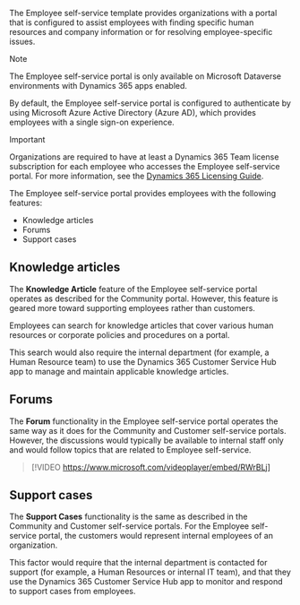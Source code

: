 The Employee self-service template provides organizations with a portal that is configured to assist employees with finding specific human resources and company information or for resolving employee-specific issues.

> [!NOTE]
> The Employee self-service portal is only available on Microsoft Dataverse environments with Dynamics 365 apps enabled.

By default, the Employee self-service portal is configured to authenticate by using Microsoft Azure Active Directory (Azure AD), which provides employees with a single sign-on experience.

> [!IMPORTANT]
> Organizations are required to have at least a Dynamics 365 Team license subscription for each employee who accesses the Employee self-service portal. For more information, see the [Dynamics 365 Licensing Guide](https://go.microsoft.com/fwlink/p/?LinkId=866544).

The Employee self-service portal provides employees with the following features:

- Knowledge articles
- Forums
- Support cases

## Knowledge articles

The **Knowledge Article** feature of the Employee self-service portal operates as described for the Community portal. However, this feature is geared more toward supporting employees rather than customers.

Employees can search for knowledge articles that cover various human resources or corporate policies and procedures on a portal.

This search would also require the internal department (for example, a Human Resource team) to use the Dynamics 365 Customer Service Hub app to manage and maintain applicable knowledge articles.

## Forums

The **Forum** functionality in the Employee self-service portal operates the same way as it does for the Community and Customer self-service portals. However, the discussions would typically be available to internal staff only and would follow topics that are related to Employee self-service.

> [!VIDEO https://www.microsoft.com/videoplayer/embed/RWrBLj]

## Support cases

The **Support Cases** functionality is the same as described in the Community and Customer self-service portals. For the Employee self-service portal, the customers would represent internal employees of an organization.

This factor would require that the internal department is contacted for support (for example, a Human Resources or internal IT team), and that they use the Dynamics 365 Customer Service Hub app to monitor and respond to support cases from employees.
